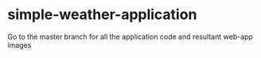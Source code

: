 # simple-weather-application
Go to the master branch for all the application code and resultant web-app images
